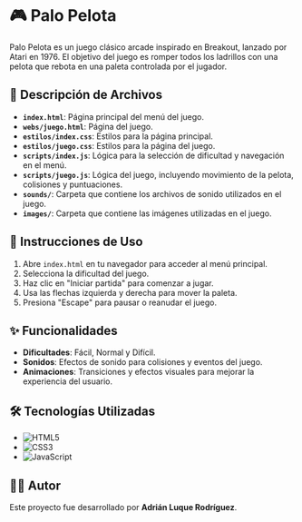 # 🎮 Palo Pelota

Palo Pelota es un juego clásico arcade inspirado en Breakout, lanzado por Atari en 1976. El objetivo del juego es romper todos los ladrillos con una pelota que rebota en una paleta controlada por el jugador.

## 📁 Descripción de Archivos

- **`index.html`**: Página principal del menú del juego.
- **`webs/juego.html`**: Página del juego.
- **`estilos/index.css`**: Estilos para la página principal.
- **`estilos/juego.css`**: Estilos para la página del juego.
- **`scripts/index.js`**: Lógica para la selección de dificultad y navegación en el menú.
- **`scripts/juego.js`**: Lógica del juego, incluyendo movimiento de la pelota, colisiones y puntuaciones.
- **`sounds/`**: Carpeta que contiene los archivos de sonido utilizados en el juego.
- **`images/`**: Carpeta que contiene las imágenes utilizadas en el juego.

## 🚀 Instrucciones de Uso

1. Abre `index.html` en tu navegador para acceder al menú principal.
2. Selecciona la dificultad del juego.
3. Haz clic en "Iniciar partida" para comenzar a jugar.
4. Usa las flechas izquierda y derecha para mover la paleta.
5. Presiona "Escape" para pausar o reanudar el juego.

## ✨ Funcionalidades

- **Dificultades**: Fácil, Normal y Difícil.
- **Sonidos**: Efectos de sonido para colisiones y eventos del juego.
- **Animaciones**: Transiciones y efectos visuales para mejorar la experiencia del usuario.

## 🛠️ Tecnologías Utilizadas

- ![HTML5](https://img.shields.io/badge/HTML5-E34F26?style=flat-square&logo=html5&logoColor=white)
- ![CSS3](https://img.shields.io/badge/CSS3-1572B6?style=flat-square&logo=css3&logoColor=white)
- ![JavaScript](https://img.shields.io/badge/JavaScript-F7DF1E?style=flat-square&logo=javascript&logoColor=black)

## 👨‍💻 Autor

Este proyecto fue desarrollado por **Adrián Luque Rodríguez**.

